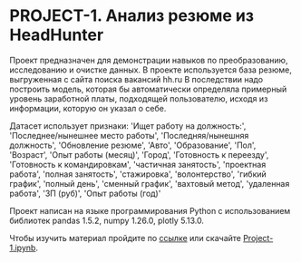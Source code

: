 # PROJECT-1. Анализ резюме из HeadHunter

Проект предназначен для демонстрации навыков по преобразованию, исследованию и очистке данных.
В проекте используется база резюме, выгруженная с сайта поиска вакансий hh.ru
В последствии надо построить модель, которая бы автоматически определяла примерный уровень заработной платы, подходящей пользователю, исходя из информации, которую он указал о себе. 

Датасет использует признаки: 'Ищет работу на должность:', 'Последнее/нынешнее место работы', 'Последняя/нынешняя должность', 'Обновление резюме', 'Авто', 'Образование', 'Пол', 'Возраст', 'Опыт работы (месяц)', 'Город', 'Готовность к переезду', 'Готовность к командировкам', 'частичная занятость', 'проектная работа', 'полная занятость', 'стажировка', 'волонтерство', 'гибкий график', 'полный день', 'сменный график', 'вахтовый метод', 'удаленная работа', 'ЗП (руб)', 'Опыт работы (год)'

Проект написан на языке программирования Python c использованием библиотек pandas 1.5.2, numpy 1.26.0, plotly 5.13.0.

Чтобы изучить материал пройдите по [ссылке](https://nbviewer.org/github/catlordd/DataCleaningProject/blob/54ee6a27eb031e4c386deee8898ba828ee43c7b7/Project-1.ipynb) или скачайте [Project-1.ipynb](https://github.com/catlordd/DataCleaningProject/blob/alex/Project-1.ipynb).
